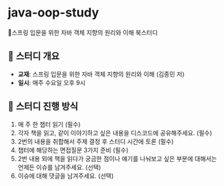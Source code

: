 # java-oop-study
🐸스프링 입문을 위한 자바 객체 지향의 원리와 이해 북스터디

## 📖 스터디 개요
- **교재**: 스프링 입문을 위한 자바 객체 지향의 원리와 이해 (김종민 저)
- **일시**: 매주 수요일 오후 9시

## 🔄 스터디 진행 방식

1. 매 주 한 챕터 읽기 (필수)
2. 각자 책을 읽고, 같이 이야기하고 싶은 내용을 디스코드에 공유해주세요. (필수)
3. 2번의 내용을 취합해서 주제 결정 후 스터디 시간에 토론 (필수)
4. 챕터에 해당하는 면접질문 3가지 준비 (필수)
5. 2번 내용 외에 책을 읽다가 궁금한 점이나 얘기를 나눠보고 싶은 부분에 대해서는 언제든 이슈를 남겨주세요. (선택)
6. 이슈에 대해 댓글을 남겨주세요. (선택)
